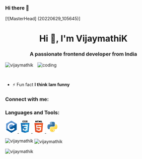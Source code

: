 ### Hi there 👋
[![MasterHead] (20220629_105645)]
<h1 align="center">Hi 👋, I'm VijaymathiK</h1>
<h3 align="center">A passionate frontend developer from India</h3>
<img align="right" alt="coding" width="400" src="https://encrypted-tbn0.gstatic.com/images?q=tbn:ANd9GcQ-r7tLDfGRXFPQNfn40VXCo5n50_F1kixScw&usqp=CAU">

<p align="left"> <img src="https://komarev.com/ghpvc/?username=vijaymathik&label=Profile%20views&color=0e75b6&style=flat" alt="vijaymathik" /> </p>

<p align="left"> <a href="https://twitter.com/" target="blank"><img src="https://img.shields.io/twitter/follow/?logo=twitter&style=for-the-badge" alt="" /></a> </p>

- ⚡ Fun fact **I think Iam funny**

<h3 align="left">Connect with me:</h3>
<p align="left">
</p>

<h3 align="left">Languages and Tools:</h3>
<p align="left"> <a href="https://www.cprogramming.com/" target="_blank" rel="noreferrer"> <img src="https://raw.githubusercontent.com/devicons/devicon/master/icons/c/c-original.svg" alt="c" width="40" height="40"/> </a> <a href="https://www.w3schools.com/css/" target="_blank" rel="noreferrer"> <img src="https://raw.githubusercontent.com/devicons/devicon/master/icons/css3/css3-original-wordmark.svg" alt="css3" width="40" height="40"/> </a> <a href="https://www.w3.org/html/" target="_blank" rel="noreferrer"> <img src="https://raw.githubusercontent.com/devicons/devicon/master/icons/html5/html5-original-wordmark.svg" alt="html5" width="40" height="40"/> </a> <a href="https://www.python.org" target="_blank" rel="noreferrer"> <img src="https://raw.githubusercontent.com/devicons/devicon/master/icons/python/python-original.svg" alt="python" width="40" height="40"/> </a> </p>

<p><img align="left" src="https://github-readme-stats.vercel.app/api/top-langs?username=vijaymathik&show_icons=true&locale=en&layout=compact" alt="vijaymathik" /></p>

<p>&nbsp;<img align="center" src="https://github-readme-stats.vercel.app/api?username=vijaymathik&show_icons=true&locale=en" alt="vijaymathik" /></p>

<p><img align="center" src="https://github-readme-streak-stats.herokuapp.com/?user=vijaymathik&" alt="vijaymathik" /></p>

<!--
**VijaymathiK/VijaymathiK** is a ✨ _special_ ✨ repository because its `README.md` (this file) appears on your GitHub profile.

Here are some ideas to get you started:

- 🔭 I’m currently working on ...
- 🌱 I’m currently learning ...
- 👯 I’m looking to collaborate on ...
- 🤔 I’m looking for help with ...
- 💬 Ask me about ...
- 📫 How to reach me: ...
- 😄 Pronouns: ...
- ⚡ Fun fact: ...
-->
